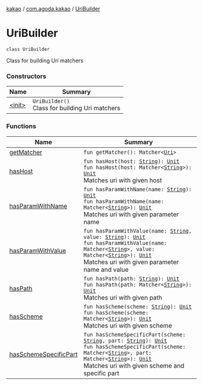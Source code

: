 [kakao](../../index.md) / [com.agoda.kakao](../index.md) / [UriBuilder](.)

# UriBuilder

`class UriBuilder`

Class for building Uri matchers

### Constructors

| Name | Summary |
|---|---|
| [&lt;init&gt;](-init-.md) | `UriBuilder()`<br>Class for building Uri matchers |

### Functions

| Name | Summary |
|---|---|
| [getMatcher](get-matcher.md) | `fun getMatcher(): Matcher<`[`Uri`](https://developer.android.com/reference/android/net/Uri.html)`>` |
| [hasHost](has-host.md) | `fun hasHost(host: `[`String`](https://kotlinlang.org/api/latest/jvm/stdlib/kotlin/-string/index.html)`): `[`Unit`](https://kotlinlang.org/api/latest/jvm/stdlib/kotlin/-unit/index.html)<br>`fun hasHost(host: Matcher<`[`String`](https://kotlinlang.org/api/latest/jvm/stdlib/kotlin/-string/index.html)`>): `[`Unit`](https://kotlinlang.org/api/latest/jvm/stdlib/kotlin/-unit/index.html)<br>Matches uri with given host |
| [hasParamWithName](has-param-with-name.md) | `fun hasParamWithName(name: `[`String`](https://kotlinlang.org/api/latest/jvm/stdlib/kotlin/-string/index.html)`): `[`Unit`](https://kotlinlang.org/api/latest/jvm/stdlib/kotlin/-unit/index.html)<br>`fun hasParamWithName(name: Matcher<`[`String`](https://kotlinlang.org/api/latest/jvm/stdlib/kotlin/-string/index.html)`>): `[`Unit`](https://kotlinlang.org/api/latest/jvm/stdlib/kotlin/-unit/index.html)<br>Matches uri with given parameter name |
| [hasParamWithValue](has-param-with-value.md) | `fun hasParamWithValue(name: `[`String`](https://kotlinlang.org/api/latest/jvm/stdlib/kotlin/-string/index.html)`, value: `[`String`](https://kotlinlang.org/api/latest/jvm/stdlib/kotlin/-string/index.html)`): `[`Unit`](https://kotlinlang.org/api/latest/jvm/stdlib/kotlin/-unit/index.html)<br>`fun hasParamWithValue(name: Matcher<`[`String`](https://kotlinlang.org/api/latest/jvm/stdlib/kotlin/-string/index.html)`>, value: Matcher<`[`String`](https://kotlinlang.org/api/latest/jvm/stdlib/kotlin/-string/index.html)`>): `[`Unit`](https://kotlinlang.org/api/latest/jvm/stdlib/kotlin/-unit/index.html)<br>Matches uri with given parameter name and value |
| [hasPath](has-path.md) | `fun hasPath(path: `[`String`](https://kotlinlang.org/api/latest/jvm/stdlib/kotlin/-string/index.html)`): `[`Unit`](https://kotlinlang.org/api/latest/jvm/stdlib/kotlin/-unit/index.html)<br>`fun hasPath(path: Matcher<`[`String`](https://kotlinlang.org/api/latest/jvm/stdlib/kotlin/-string/index.html)`>): `[`Unit`](https://kotlinlang.org/api/latest/jvm/stdlib/kotlin/-unit/index.html)<br>Matches uri with given path |
| [hasScheme](has-scheme.md) | `fun hasScheme(scheme: `[`String`](https://kotlinlang.org/api/latest/jvm/stdlib/kotlin/-string/index.html)`): `[`Unit`](https://kotlinlang.org/api/latest/jvm/stdlib/kotlin/-unit/index.html)<br>`fun hasScheme(scheme: Matcher<`[`String`](https://kotlinlang.org/api/latest/jvm/stdlib/kotlin/-string/index.html)`>): `[`Unit`](https://kotlinlang.org/api/latest/jvm/stdlib/kotlin/-unit/index.html)<br>Matches uri with given scheme |
| [hasSchemeSpecificPart](has-scheme-specific-part.md) | `fun hasSchemeSpecificPart(scheme: `[`String`](https://kotlinlang.org/api/latest/jvm/stdlib/kotlin/-string/index.html)`, part: `[`String`](https://kotlinlang.org/api/latest/jvm/stdlib/kotlin/-string/index.html)`): `[`Unit`](https://kotlinlang.org/api/latest/jvm/stdlib/kotlin/-unit/index.html)<br>`fun hasSchemeSpecificPart(scheme: Matcher<`[`String`](https://kotlinlang.org/api/latest/jvm/stdlib/kotlin/-string/index.html)`>, part: Matcher<`[`String`](https://kotlinlang.org/api/latest/jvm/stdlib/kotlin/-string/index.html)`>): `[`Unit`](https://kotlinlang.org/api/latest/jvm/stdlib/kotlin/-unit/index.html)<br>Matches uri with given scheme and specific part |
